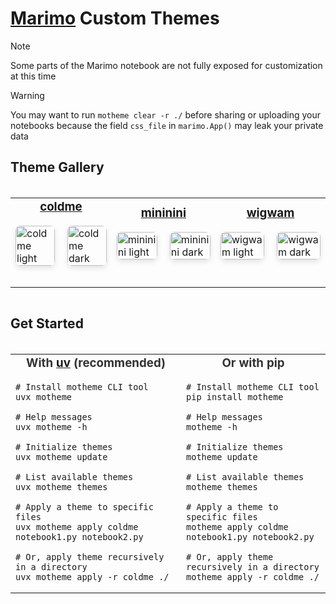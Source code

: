 # [Marimo](https://github.com/marimo-team/marimo) Custom Themes

> [!NOTE]
>
> Some parts of the Marimo notebook are not fully exposed for customization at this time

> [!WARNING]
>
> You may want to run `motheme clear -r ./` before sharing or uploading your notebooks
> because the field `css_file` in `marimo.App()` may leak your private data

## Theme Gallery

<div align="center" style="display: flex; justify-content: center; gap: 20px; margin: 20px 0;"> 
    
<table>
  <tr>
    <td>

<h3 style="text-align: center; margin-top: 0; color: #333;"><a href="themes/coldme/">coldme</a></h3> 

<div style="display: flex; justify-content: center; gap: 20px; margin-bottom: 30px;"> <img src="themes/coldme/coldme_light.png" alt="coldme light" width="100%" style="border-radius: 8px; box-shadow: 0 4px 8px rgba(0,0,0,0.1);" /> <img src="themes/coldme/coldme_dark.png" alt="coldme dark" width="100%" style="border-radius: 8px; box-shadow: 0 4px 8px rgba(0,0,0,0.1);" /> </div>

</td>
    <td>

<h3 style="text-align: center; margin-top: 0; color: #333;"><a href="themes/mininini/">mininini</a></h3> 
        
<div style="display: flex; justify-content: center; gap: 20px; margin-bottom: 30px;"> <img src="themes/mininini/mininini_light.png" alt="mininini light" width="100%" style="border-radius: 8px; box-shadow: 0 4px 8px rgba(0,0,0,0.1);" /> <img src="themes/mininini/mininini_dark.png" alt="mininini dark" width="100%" style="border-radius: 8px; box-shadow: 0 4px 8px rgba(0,0,0,0.1);" /> </div>

</td>
    <td>

<h3 style="text-align: center; margin-top: 0; color: #333;"><a href="themes/wigwam/">wigwam</a></h3> 
        
<div style="display: flex; justify-content: center; gap: 20px; margin-bottom: 30px;"> <img src="themes/wigwam/wigwam_light.png" alt="wigwam light" width="100%" style="border-radius: 8px; box-shadow: 0 4px 8px rgba(0,0,0,0.1);" /> <img src="themes/wigwam/wigwam_dark.png" alt="wigwam dark" width="100%" style="border-radius: 8px; box-shadow: 0 4px 8px rgba(0,0,0,0.1);" /> </div> </div>

</td>
  </tr>
</table>

</div>

## Get Started

<div align="center" style="display: flex; justify-content: center; gap: 20px; margin: 20px 0;"> 
    
<table>
  <tr>
    <td>
        
<h3 style="text-align: center; margin-top: 0; color: #333;">With <a href="https://github.com/astral-sh/uv">uv</a> (recommended)</h3> 
        
```console
# Install motheme CLI tool
uvx motheme

# Help messages
uvx motheme -h

# Initialize themes
uvx motheme update

# List available themes
uvx motheme themes

# Apply a theme to specific files
uvx motheme apply coldme notebook1.py notebook2.py

# Or, apply theme recursively in a directory
uvx motheme apply -r coldme ./
```

</td>
    <td>

<h3 style="text-align: center; margin-top: 0; color: #333;">Or with pip</h3> 
        
```console
# Install motheme CLI tool
pip install motheme

# Help messages
motheme -h

# Initialize themes
motheme update

# List available themes
motheme themes

# Apply a theme to specific files
motheme apply coldme notebook1.py notebook2.py

# Or, apply theme recursively in a directory
motheme apply -r coldme ./
```

</td>
  </tr>
</table>

</div>

